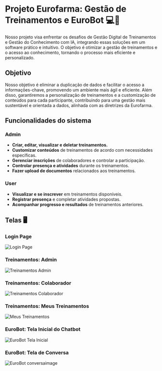 # Projeto Eurofarma: Gestão de Treinamentos e EuroBot 💻🧬

Nosso projeto visa enfrentar os desafios de Gestão Digital de Treinamentos e Gestão do Conhecimento com IA, integrando essas soluções em um software prático e intuitivo. O objetivo é otimizar a gestão de treinamentos e o acesso ao conhecimento, tornando o processo mais eficiente e personalizado.

## Objetivo

Nosso objetivo é eliminar a duplicação de dados e facilitar o acesso a informações-chave, promovendo um ambiente mais ágil e eficiente. Além disso, garantiremos a personalização de treinamentos e a customização de conteúdos para cada participante, contribuindo para uma gestão mais sustentável e orientada a dados, alinhada com as diretrizes da Eurofarma.

## Funcionalidades do sistema

### Admin
- **Criar, editar, visualizar e deletar treinamentos.**
- **Customizar conteúdos** de treinamentos de acordo com necessidades específicas.
- **Gerenciar inscrições** de colaboradores e controlar a participação.
- **Controlar presença e atividades** durante os treinamentos.
- **Fazer upload de documentos** relacionados aos treinamentos.

### User
- **Visualizar e se inscrever** em treinamentos disponíveis.
- **Registrar presença** e completar atividades propostas.
- **Acompanhar progresso e resultados** de treinamentos anteriores.

## Telas 🖥️

### Login Page
![Login Page](https://github.com/user-attachments/assets/c1936032-fb63-4711-97d4-a71f39fe7aa3)

### Treinamentos: Admin
![Treinamentos Admin](https://github.com/user-attachments/assets/5d3874cb-15eb-47ee-98d7-e9d31d2f7d26)

### Treinamentos: Colaborador
![Treinamentos Colaborador](https://github.com/user-attachments/assets/c8faa23f-7768-40ce-a60d-215439bc1c78)

### Treinamentos: Meus Treinamentos
![Meus Treinamentos](https://github.com/user-attachments/assets/abde1241-dfee-496e-87e3-cdeac480e904)

### EuroBot: Tela Inicial do Chatbot
![EuroBot Tela Inicial](https://github.com/user-attachments/assets/56662567-5d5e-488d-b378-60fb4ab8b999)

### EuroBot: Tela de Conversa
![EuroBot conversaimage](https://github.com/user-attachments/assets/cfabdbf2-3eda-43e8-9a34-2c1b014a3bed)



